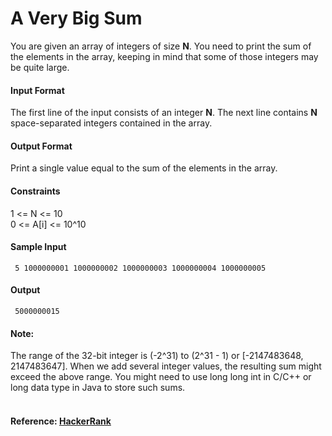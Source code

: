 A Very Big Sum
==============
You are given an array of integers of size **N**. You need to print the sum of the elements in the array, keeping in mind that some of those integers may be quite large.

#### Input Format

The first line of the input consists of an integer **N**. The next line contains **N** space-separated integers contained in the array.

#### Output Format

Print a single value equal to the sum of the elements in the array.

#### Constraints 
 
1 <= N <= 10<br>
0 <= A[i] <= 10^10

#### Sample Input
`
5
1000000001 1000000002 1000000003 1000000004 1000000005`

#### Output
`
5000000015`
#### Note:

The range of the 32-bit integer is (-2^31) to (2^31 - 1) or [-2147483648, 2147483647].
When we add several integer values, the resulting sum might exceed the above range. You might need to use long long int in C/C++ or long data type in Java to store such sums.
<br>
<br>
#### Reference: [HackerRank](https://www.hackerrank.com/challenges/a-very-big-sum)
